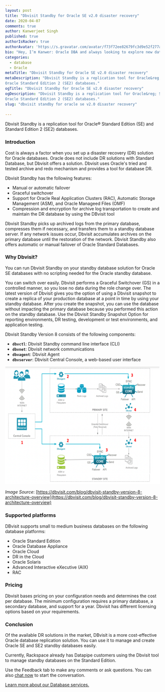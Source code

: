 ```yaml
---
layout: post
title: "Dbvisit Standby for Oracle SE v2.0 disaster recovery"
date: 2020-04-07
comments: true
author: Kanwerjeet Singh
published: true
authorIsRacker: true
authorAvatar: 'https://s.gravatar.com/avatar/f73f72ee82679fc3d9e52f277a83e410'
bio: "Hey, I’m Kanwer: Oracle DBA and always looking to explore new database technologies."
categories:
  - database
  - Oracle
metaTitle: "Dbvisit Standby for Oracle SE v2.0 disaster recovery"
metaDescription: "Dbvisit Standby is a replication tool for Oracle&reg; Standard Edition (SE) and
Oracle Standard Edition 2 (SE2) databases."
ogTitle: "Dbvisit Standby for Oracle SE v2.0 disaster recovery"
ogDescription: "Dbvisit Standby is a replication tool for Oracle&reg; Standard Edition (SE) and
Oracle Standard Edition 2 (SE2) databases."
slug: "dbvisit standby for oracle se v2.0 disaster recovery" 

---
```


Dbvisit Standby is a replication tool for Oracle&reg; Standard Edition (SE) and
Standard Edition 2 (SE2) databases.

<!--more-->

### Introduction

Cost is always a factor when you set up a disaster recovery (DR) solution for
Oracle databases. Oracle does not include DR solutions with Standard Database,
but Dbvisit offers a solution. Dbvisit uses Oracle's tried and tested archive
and redo mechanism and provides a tool for database DR.

Dbvisit Standby has the following features:

- Manual or automatic failover
- Graceful switchover
- Support for Oracle Real Application Clusters (RAC), Automatic Storage Management (ASM),
  and Oracle Manageed Files (OMF)
- Compression and encryption for archive log transportation to create and maintain
  the DR database by using the DBvisit tool

Dbvisit Standby picks up archived logs from the primary database, compresses
them if necessary, and transfers them to a standby database server. If any
network issues occur, Dbvisit accumulates archives on the primary database until
the restoration of the network. Dbvisit Standby also offers automatic or manual failover
of Oracle Standard Databases.

### Why Dbvisit?

You can run Dbvisit Standby on your standby database solution for Oracle SE
databases with no scripting needed for the Oracle standby database.

You can switch over easily. Dbvisit performs a Graceful Switchover (GS) in a
controlled manner, so you lose no data during the role change over. The latest
version of Dbvisit gives you the option of using a Dbvisit snapshot to create a
replica of your production database at a point in time by using your standby
database. After you create the snapshot, you can use the database without
impacting the primary database because you performed this action on the standby
database. Use the Dbvisit Standby Snapshot Option for reporting environments,
DR testing, development or test environments, and application testing.


Dbvisit Standby Version 8 consists of the following components:

- **`dbvctl`**: Dbvisit Standby command line interface (CLI)
- **`dbvnet`**: Dbvisit network communications
- **`dbvagent`**: Dbvisit Agent
- **`dbvserver`**: Dbvisit Central Console, a web-based user interface

![](Picture1.png)

*Image Source*: [https://dbvisit.com/blog/dbvisit-standby-version-8-architecture-overview](https://dbvisit.com/blog/dbvisit-standby-version-8-architecture-overview)


### Supported platforms

DBvisit supports small to medium business databases on the following
database platforms:

- Oracle Standard Edition
- Oracle Database Appliance
- Oracle Cloud
- DR in the Cloud
- Oracle Solaris
- Advanced Interactive eXecutive (AIX)
- RAC

### Pricing

Dbvisit bases pricing on your configuration needs and determines the cost per
database. The minimum configuration requires a primary database, a secondary
database, and support for a year. Dbvisit has different licensing options based
on your requirements.

### Conclusion

Of the available DR solutions in the market, DBvisit is a more cost-effective
Oracle database replication solution. You can use it to manage and create Oracle
SE and SE2 standby databases easily.

Currently, Rackspace already has Datapipe customers using the Dbvisit tool to
manage standby databases on the Standard Edition.

Use the Feedback tab to make any comments or ask questions. You can also
[chat now](https://www.rackspace.com/#chat) to start the conversation.

<a class="cta teal" id="cta" href="https://www.rackspace.com/dba-services">Learn more about our Database services.</a>
